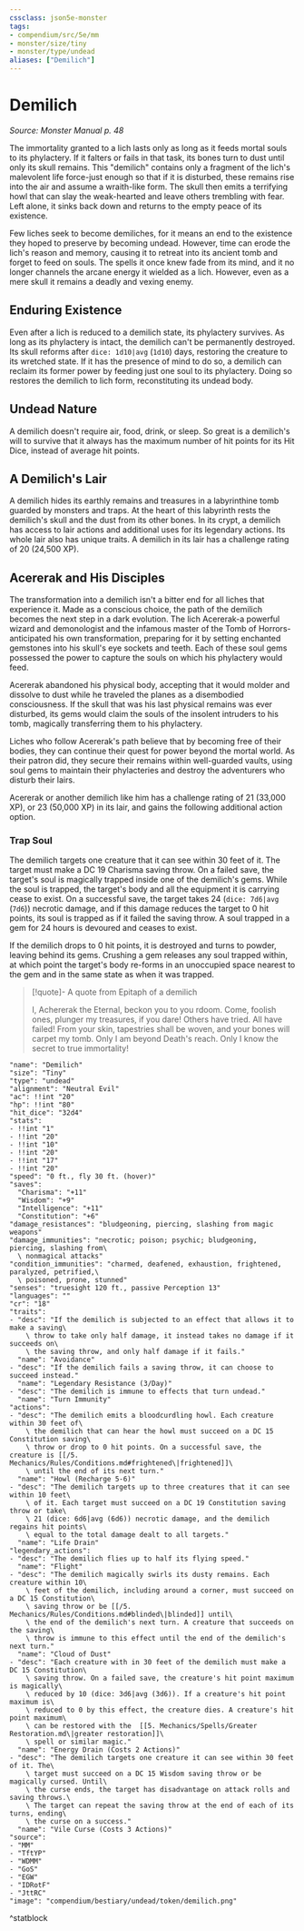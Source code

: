 ```yaml
---
cssclass: json5e-monster
tags:
- compendium/src/5e/mm
- monster/size/tiny
- monster/type/undead
aliases: ["Demilich"]
---
```

# Demilich
*Source: Monster Manual p. 48*  

The immortality granted to a lich lasts only as long as it feeds mortal souls to its phylactery. If it falters or fails in that task, its bones turn to dust until only its skull remains. This "demilich" contains only a fragment of the lich's malevolent life force-just enough so that if it is disturbed, these remains rise into the air and assume a wraith-like form. The skull then emits a terrifying howl that can slay the weak-hearted and leave others trembling with fear. Left alone, it sinks back down and returns to the empty peace of its existence.

Few liches seek to become demiliches, for it means an end to the existence they hoped to preserve by becoming undead. However, time can erode the lich's reason and memory, causing it to retreat into its ancient tomb and forget to feed on souls. The spells it once knew fade from its mind, and it no longer channels the arcane energy it wielded as a lich. However, even as a mere skull it remains a deadly and vexing enemy.

## Enduring Existence

Even after a lich is reduced to a demilich state, its phylactery survives. As long as its phylactery is intact, the demilich can't be permanently destroyed. Its skull reforms after `dice: 1d10|avg` (`1d10`) days, restoring the creature to its wretched state. If it has the presence of mind to do so, a demilich can reclaim its former power by feeding just one soul to its phylactery. Doing so restores the demilich to lich form, reconstituting its undead body.

## Undead Nature

A demilich doesn't require air, food, drink, or sleep. So great is a demilich's will to survive that it always has the maximum number of hit points for its Hit Dice, instead of average hit points.

## A Demilich's Lair

A demilich hides its earthly remains and treasures in a labyrinthine tomb guarded by monsters and traps. At the heart of this labyrinth rests the demilich's skull and the dust from its other bones. In its crypt, a demilich has access to lair actions and additional uses for its legendary actions. Its whole lair also has unique traits. A demilich in its lair has a challenge rating of 20 (24,500 XP).

## Acererak and His Disciples

The transformation into a demilich isn't a bitter end for all liches that experience it. Made as a conscious choice, the path of the demilich becomes the next step in a dark evolution. The lich Acererak-a powerful wizard and demonologist and the infamous master of the Tomb of Horrors-anticipated his own transformation, preparing for it by setting enchanted gemstones into his skull's eye sockets and teeth. Each of these soul gems possessed the power to capture the souls on which his phylactery would feed.

Acererak abandoned his physical body, accepting that it would molder and dissolve to dust while he traveled the planes as a disembodied consciousness. If the skull that was his last physical remains was ever disturbed, its gems would claim the souls of the insolent intruders to his tomb, magically transferring them to his phylactery.

Liches who follow Acererak's path believe that by becoming free of their bodies, they can continue their quest for power beyond the mortal world. As their patron did, they secure their remains within well-guarded vaults, using soul gems to maintain their phylacteries and destroy the adventurers who disturb their lairs.

Acererak or another demilich like him has a challenge rating of 21 (33,000 XP), or 23 (50,000 XP) in its lair, and gains the following additional action option.

### Trap Soul

The demilich targets one creature that it can see within 30 feet of it. The target must make a DC 19 Charisma saving throw. On a failed save, the target's soul is magically trapped inside one of the demilich's gems. While the soul is trapped, the target's body and all the equipment it is carrying cease to exist. On a successful save, the target takes 24 (`dice: 7d6|avg` (`7d6`)) necrotic damage, and if this damage reduces the target to 0 hit points, its soul is trapped as if it failed the saving throw. A soul trapped in a gem for 24 hours is devoured and ceases to exist.

If the demilich drops to 0 hit points, it is destroyed and turns to powder, leaving behind its gems. Crushing a gem releases any soul trapped within, at which point the target's body re-forms in an unoccupied space nearest to the gem and in the same state as when it was trapped.

> [!quote]- A quote from Epitaph of a demilich  
> 
> I, Achererak the Eternal, beckon you to you rdoom. Come, foolish ones, plunger my treasures, if you dare! Others have tried. All have failed! From your skin, tapestries shall be woven, and your bones will carpet my tomb. Only I am beyond Death's reach. Only I know the secret to true immortality!


```statblock
"name": "Demilich"
"size": "Tiny"
"type": "undead"
"alignment": "Neutral Evil"
"ac": !!int "20"
"hp": !!int "80"
"hit_dice": "32d4"
"stats":
- !!int "1"
- !!int "20"
- !!int "10"
- !!int "20"
- !!int "17"
- !!int "20"
"speed": "0 ft., fly 30 ft. (hover)"
"saves":
  "Charisma": "+11"
  "Wisdom": "+9"
  "Intelligence": "+11"
  "Constitution": "+6"
"damage_resistances": "bludgeoning, piercing, slashing from magic weapons"
"damage_immunities": "necrotic; poison; psychic; bludgeoning, piercing, slashing from\
  \ nonmagical attacks"
"condition_immunities": "charmed, deafened, exhaustion, frightened, paralyzed, petrified,\
  \ poisoned, prone, stunned"
"senses": "truesight 120 ft., passive Perception 13"
"languages": ""
"cr": "18"
"traits":
- "desc": "If the demilich is subjected to an effect that allows it to make a saving\
    \ throw to take only half damage, it instead takes no damage if it succeeds on\
    \ the saving throw, and only half damage if it fails."
  "name": "Avoidance"
- "desc": "If the demilich fails a saving throw, it can choose to succeed instead."
  "name": "Legendary Resistance (3/Day)"
- "desc": "The demilich is immune to effects that turn undead."
  "name": "Turn Immunity"
"actions":
- "desc": "The demilich emits a bloodcurdling howl. Each creature within 30 feet of\
    \ the demilich that can hear the howl must succeed on a DC 15 Constitution saving\
    \ throw or drop to 0 hit points. On a successful save, the creature is [[/5. Mechanics/Rules/Conditions.md#frightened\|frightened]]\
    \ until the end of its next turn."
  "name": "Howl (Recharge 5-6)"
- "desc": "The demilich targets up to three creatures that it can see within 10 feet\
    \ of it. Each target must succeed on a DC 19 Constitution saving throw or take\
    \ 21 (dice: 6d6|avg (6d6)) necrotic damage, and the demilich regains hit points\
    \ equal to the total damage dealt to all targets."
  "name": "Life Drain"
"legendary_actions":
- "desc": "The demilich flies up to half its flying speed."
  "name": "Flight"
- "desc": "The demilich magically swirls its dusty remains. Each creature within 10\
    \ feet of the demilich, including around a corner, must succeed on a DC 15 Constitution\
    \ saving throw or be [[/5. Mechanics/Rules/Conditions.md#blinded\|blinded]] until\
    \ the end of the demilich's next turn. A creature that succeeds on the saving\
    \ throw is immune to this effect until the end of the demilich's next turn."
  "name": "Cloud of Dust"
- "desc": "Each creature with in 30 feet of the demilich must make a DC 15 Constitution\
    \ saving throw. On a failed save, the creature's hit point maximum is magically\
    \ reduced by 10 (dice: 3d6|avg (3d6)). If a creature's hit point maximum is\
    \ reduced to 0 by this effect, the creature dies. A creature's hit point maximum\
    \ can be restored with the  [[5. Mechanics/Spells/Greater Restoration.md\|greater restoration]]\
    \ spell or similar magic."
  "name": "Energy Drain (Costs 2 Actions)"
- "desc": "The demilich targets one creature it can see within 30 feet of it. The\
    \ target must succeed on a DC 15 Wisdom saving throw or be magically cursed. Until\
    \ the curse ends, the target has disadvantage on attack rolls and saving throws.\
    \ The target can repeat the saving throw at the end of each of its turns, ending\
    \ the curse on a success."
  "name": "Vile Curse (Costs 3 Actions)"
"source":
- "MM"
- "TftYP"
- "WDMM"
- "GoS"
- "EGW"
- "IDRotF"
- "JttRC"
"image": "compendium/bestiary/undead/token/demilich.png"
```
^statblock